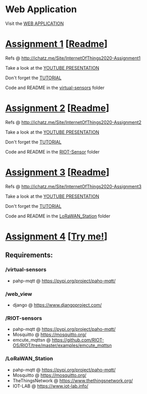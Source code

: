 # Web Application
Visit the [WEB APPLICATION](http://iotwebapp.herokuapp.com)

# [Assignment 1](https://github.com/PanK0/iot-project/tree/master/virtual-sensors) [[Readme](https://pank0.github.io/iot-project/virtual-sensors)]
Refs @ http://ichatz.me/Site/InternetOfThings2020-Assignment1

Take a look at the [YOUTUBE PRESENTATION](https://youtu.be/rgGRoJ8GJn4)

Don't forget the [TUTORIAL](https://www.hackster.io/panicik/iot-assignment-1-991fcc)

Code and README in the [virtual-sensors](https://github.com/PanK0/iot-project/tree/master/virtual-sensors) folder

# [Assignment 2](https://github.com/PanK0/iot-project/tree/master/RIOT-Sensors) [[Readme](https://pank0.github.io/iot-project/RIOT-Sensors)]

Refs @ http://ichatz.me/Site/InternetOfThings2020-Assignment2

Take a look at the [YOUTUBE PRESENTATION](https://youtu.be/f1hhviwPckg)

Don't forget the [TUTORIAL](https://www.hackster.io/panicik/iot-assignment-2-dccd47)

Code and README in the [RIOT-Sensor](https://github.com/PanK0/iot-project/tree/master/RIOT-Sensors) folder

# [Assignment 3](https://github.com/PanK0/iot-project/tree/master/LoRaWAN_Station) [[Readme](https://pank0.github.io/iot-project/LoRaWAN_Station)]
Refs @ http://ichatz.me/Site/InternetOfThings2020-Assignment3

Take a look at the [YOUTUBE PRESENTATION](https://youtu.be/O4qkoSa1qVQ)

Don't forget the [TUTORIAL](https://www.hackster.io/panicik/iot-assignment-3-0191b5)

Code and README in the [LoRaWAN_Station](https://github.com/PanK0/iot-project/tree/master/LoRaWAN_Station) folder



# [Assignment 4](https://github.com/PanK0/iot-project/tree/master/Crowd_Sensing) [[Try me!](https://pank0.github.io/iot-project/)]

## Requirements:
### /virtual-sensors
- pahp-mqtt @ https://pypi.org/project/paho-mqtt/

### /web_view
- django @ https://www.djangoproject.com/

### /RIOT-sensors
- pahp-mqtt @ https://pypi.org/project/paho-mqtt/
- Mosquitto @ https://mosquitto.org/
- emcute_mqttsn @ https://github.com/RIOT-OS/RIOT/tree/master/examples/emcute_mqttsn

### /LoRaWAN_Station
- pahp-mqtt @ https://pypi.org/project/paho-mqtt/
- Mosquitto @ https://mosquitto.org/
- TheThingsNetwork @ https://www.thethingsnetwork.org/
- IOT-LAB @ https://www.iot-lab.info/
